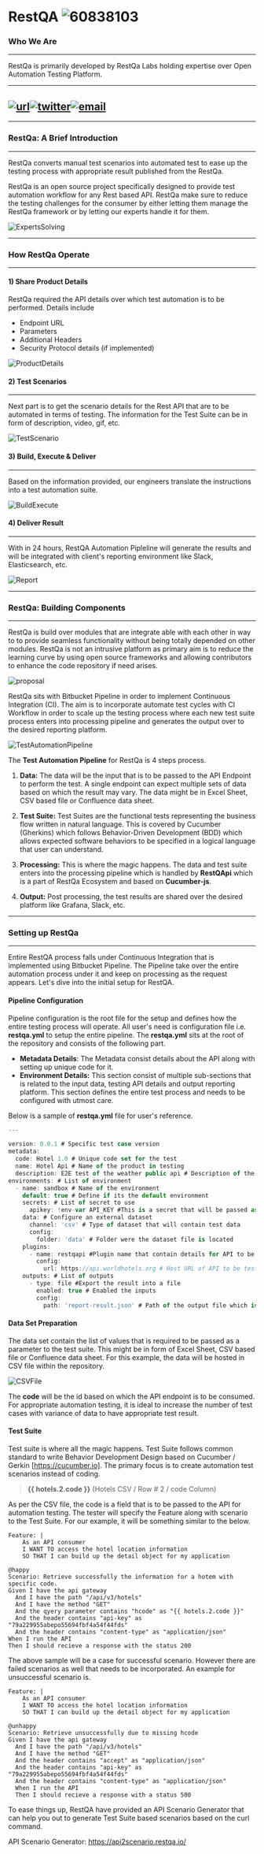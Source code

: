 # RestQA ![60838103](resources/60838103.png)

### Who We Are

------

RestQa is primarily developed by RestQa Labs holding expertise over Open Automation Testing Platform. 

---
[![url](resources/urlIcon.png)][1][![twitter](resources/twitterIcon.png)][2][![email](resources\emailIcon.png)][3]
---


[1]: https://restqa.io
[2]: https://twitter.com/restqa
[3]: mailto:hello@restqa.io

------

### RestQa: A Brief Introduction

------

RestQa converts manual test scenarios into automated test to ease up the testing process with appropriate result published from the RestQa. 	

RestQa is an open source project specifically designed to provide test automation workflow for any Rest based API. RestQa make sure to reduce the testing challenges for the consumer by either letting them manage the RestQa framework or by letting our experts handle it for them.

![ExpertsSolving](resources/ExpertsSolving.JPG)

------

### How RestQa Operate

------

#### 1) Share Product Details

RestQa required the API details over which test automation is to be performed. Details include

- Endpoint URL
- Parameters
- Additional Headers
- Security Protocol details (if implemented)

![ProductDetails](resources/ProductDetails.JPG)



#### 2) Test Scenarios

------

Next part is to get the scenario details for the Rest API that are to be automated in terms of testing. The information for the Test Suite can be in form of description, video, gif, etc. 

![TestScenario](resources/TestScenario.JPG)

#### 3) Build, Execute & Deliver

------

Based on the information provided, our engineers translate the instructions into a test automation suite. 

![BuildExecute](resources/BuildExecute.JPG)

#### 4) Deliver Result

------

With in 24 hours, RestQA Automation Pipleline will generate the results and will be integrated with client's reporting environment like Slack, Elasticsearch, etc.

![Report](resources/Report.JPG)

------

### RestQa: Building Components

------

RestQa is build over modules that are integrate able with each other in way to to provide seamless functionality without being totally depended on other modules. RestQa is not an intrusive platform as primary aim is to reduce the learning curve by using open source frameworks and allowing contributors to enhance the code repository if need arises. 

![proposal](resources/proposal.png)

RestQa sits with Bitbucket Pipeline in order to implement Continuous Integration (CI). The aim is to incorporate automate test cycles with CI Workflow in order to scale up the testing process where each new test suite process enters into processing pipeline and generates the output over to the desired reporting platform.

![TestAutomationPipeline](resources/TestAutomationPipeline.JPG)

The **Test Automation Pipeline** for RestQa is 4 steps process.

1. **Data:** The data will be the input that is to be passed to the API Endpoint to perform the test. A single endpoint can expect multiple sets of data based on which the result may vary. The data might be in Excel Sheet, CSV based file or Confluence data sheet.

   

2. **Test Suite:** Test Suites are the functional tests representing the business flow written in natural language. This is covered by Cucumber (Gherkins) which follows Behavior-Driven Development (BDD) which allows expected software behaviors to be specified in a logical language that user can understand.

   

3. **Processing:** This is where the magic happens. The data and test suite enters into the processing pipeline which is handled by **RestQApi** which is a part of RestQa Ecosystem and based on **Cucumber-js**.

   

4. **Output:** Post processing, the test results are shared over the desired platform like Grafana, Slack, etc.

------

### Setting up RestQa

------

Entire RestQA process falls under Continuous Integration that is implemented using Bitbucket Pipeline. The Pipeline take over the entire automation process under it and keep on processing as the request appears. Let's dive into the initial setup for RestQA. 

####  Pipeline Configuration

Pipeline configuration is the root file for the setup and defines how the entire testing process will operate. All user's need is configuration file i.e. **restqa.yml** to setup the entire pipeline. The **restqa.yml** sits at the root of the repository and consists of the following part.

- **Metadata Details**: The Metadata consist details about the API along with setting up unique code for it.
- **Environment Details:** This section consist of multiple sub-sections that is related to the input data, testing API details and output reporting platform. This section defines the entire test process and needs to be configured with utmost care.

Below is a sample of **restqa.yml** file for user's reference.

```typescript
---

version: 0.0.1 # Specific test case version
metadata:
  code: Hotel 1.0 # Unique code set for the test 
  name: Hotel Api # Name of the product in testing
  description: E2E test of the weather public api # Description of the product in testing
environments: # List of environment
  - name: sandbox # Name of the environment
    default: true # Define if its the default environment
    secrets: # List of secret to use
      apikey: !env-var API_KEY #This is a secret that will be passed as an environment variable through the test suite.
    data: # Configure an external dataset
      channel: 'csv' # Type of dataset that will contain test data
      config:
        folder: 'data' # Folder were the dataset file is located
    plugins:
      - name: restqapi #Plugin name that contain details for API to be tested
        config:
          url: https://api.worldhotels.org # Host URL of API to be tested
    outputs: # List of outputs 
      - type: file #Export the result into a file
        enabled: true # Enabled the inputs
        config:
          path: 'report-result.json' # Path of the output file which is json in this case	
```

#### Data Set Preparation 

The data set contain the list of values that is required to be passed as a parameter to the test suite. This might be in form of Excel Sheet, CSV based file or Confluence data sheet. For this example, the data will be hosted in CSV file within the repository.

![CSVFile](resources/CSVFile.JPG)

The **code** will be the id based on which the API endpoint is to be consumed. For appropriate automation testing, it is ideal to increase the number of test cases with variance of data to have appropriate test result.

#### Test Suite 

Test suite is where all the magic happens. Test Suite follows common standard to write Behavior Development Design based on Cucumber / Gerkin [https://cucumber.io]. The primary focus is to create automation test scenarios instead of coding. 

>  **{{ hotels.2.code }}** (Hotels CSV / Row # 2 / code Column)

As per the CSV file, the code is a field that is to be passed to the API for automation testing. The tester will specify the Feature along with scenario to the Test Suite.  For our example, it will be something similar to the below.

```gherkin
Feature: |
	As an API consumer
	I WANT TO access the hotel location information
	SO THAT I can build up the detail object for my application
	
@happy
Scenario: Retrieve successfully the information for a hotem with specific code. 
Given I have the api gateway
  And I have the path "/api/v3/hotels"
  And I have the method "GET"
  And the qyery parameter contains "hcode" as "{{ hotels.2.code }}"
  And the header contains "api-key" as "79a229955abepo55694fbf4a54f44fds"
  And the header contains "content-type" as "application/json"
When I run the API
Then I should recieve a response with the status 200
```

The above sample will be a case for successful scenario. However there are failed scenarios as well that needs to be incorporated. An example for unsuccessful scenario is.

```gherkin
Feature: |
	As an API consumer
	I WANT TO access the hotel location information
	SO THAT I can build up the detail object for my application
	
@unhappy
Scenario: Retrieve unsuccessfully due to missing hcode
Given I have the api gateway
  And I have the path "/api/v3/hotels"
  And I have the method "GET"
  And the header contains "accept" as "application/json"
  And the header contains "api-key" as "79a229955abepo55694fbf4a54f44fds"
  And the header contains "content-type" as "application/json"
  When I run the API
  Then I should recieve a response with a status 500
```

To ease things up, RestQA have provided an API Scenario Generator that can help you out to generate Test Suite based scenarios based on the curl command. 

API Scenario Generator: <https://api2scenario.restqa.io/>

